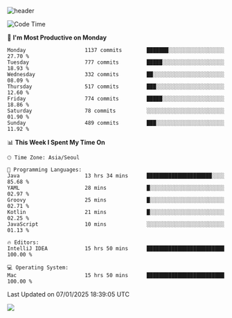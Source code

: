 ![header](https://capsule-render.vercel.app/api?type=Egg&color=timeAuto&height=300&section=header&text=PoPo&fontSize=90&animation=fadeIn)

  <!--START_SECTION:waka-->
![Code Time](http://img.shields.io/badge/Code%20Time-2%2C289%20hrs%2057%20mins-blue)

📅 **I'm Most Productive on Monday** 

```text
Monday                   1137 commits        ███████░░░░░░░░░░░░░░░░░░   27.70 % 
Tuesday                  777 commits         █████░░░░░░░░░░░░░░░░░░░░   18.93 % 
Wednesday                332 commits         ██░░░░░░░░░░░░░░░░░░░░░░░   08.09 % 
Thursday                 517 commits         ███░░░░░░░░░░░░░░░░░░░░░░   12.60 % 
Friday                   774 commits         █████░░░░░░░░░░░░░░░░░░░░   18.86 % 
Saturday                 78 commits          ░░░░░░░░░░░░░░░░░░░░░░░░░   01.90 % 
Sunday                   489 commits         ███░░░░░░░░░░░░░░░░░░░░░░   11.92 % 
```


📊 **This Week I Spent My Time On** 

```text
🕑︎ Time Zone: Asia/Seoul

💬 Programming Languages: 
Java                     13 hrs 34 mins      █████████████████████░░░░   85.68 % 
YAML                     28 mins             █░░░░░░░░░░░░░░░░░░░░░░░░   02.97 % 
Groovy                   25 mins             █░░░░░░░░░░░░░░░░░░░░░░░░   02.71 % 
Kotlin                   21 mins             █░░░░░░░░░░░░░░░░░░░░░░░░   02.25 % 
JavaScript               10 mins             ░░░░░░░░░░░░░░░░░░░░░░░░░   01.13 % 

🔥 Editors: 
IntelliJ IDEA            15 hrs 50 mins      █████████████████████████   100.00 % 

💻 Operating System: 
Mac                      15 hrs 50 mins      █████████████████████████   100.00 % 
```


 Last Updated on 07/01/2025 18:39:05 UTC
<!--END_SECTION:waka-->



<img src="https://capsule-render.vercel.app/api?type=Egg&color=timeAuto&height=300&section=footer&text=PoPo&fontSize=90&animation=fadeIn&reversal=true" />
